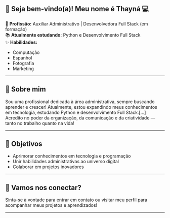 ## 👋 Seja bem-vindo(a)! Meu nome é Thayná 💻

💼 **Profissão:** Auxiliar Administrativo | Desenvolvedora Full Stack (em formação)  
📚 **Atualmente estudando:** Python e Desenvolvimento Full Stack  
✨ **Habilidades:**  
- Computação 
- Espanhol  
- Fotografia  
- Marketing  

---

## 🚀 Sobre mim

Sou uma profissional dedicada à área administrativa, sempre buscando aprender e crescer! Atualmente, estou expandindo meus conhecimentos em tecnologia, estudando Python e desenvolvimento Full Stack.[...]
Acredito no poder da organização, da comunicação e da criatividade — tanto no trabalho quanto na vida!

---

## 🎯 Objetivos

- Aprimorar conhecimentos em tecnologia e programação
- Unir habilidades administrativas ao universo digital
- Colaborar em projetos inovadores

---

## 🌈 Vamos nos conectar?

Sinta-se à vontade para entrar em contato ou visitar meu perfil para acompanhar meus projetos e aprendizados!

---

<!--
Personalize ainda mais: adicione seu LinkedIn, Instagram, projetos ou conquistas abaixo quando quiser!
-->


